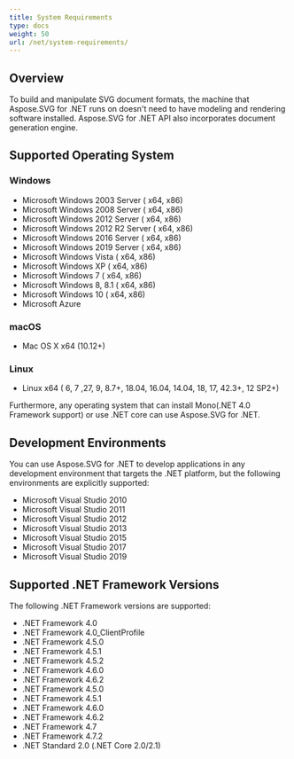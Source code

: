```yaml
---
title: System Requirements
type: docs
weight: 50
url: /net/system-requirements/
---
```


## **Overview**

To build and manipulate SVG document formats, the machine that Aspose.SVG for .NET runs on doesn't need to have modeling and rendering software installed. Aspose.SVG for .NET API also incorporates document generation engine.

## **Supported Operating System**

### **Windows**

- Microsoft Windows 2003 Server ( x64, x86)
- Microsoft Windows 2008 Server ( x64, x86)
- Microsoft Windows 2012 Server ( x64, x86)
- Microsoft Windows 2012 R2 Server ( x64, x86)
- Microsoft Windows 2016 Server ( x64, x86)
- Microsoft Windows 2019 Server ( x64, x86)
- Microsoft Windows Vista ( x64, x86)
- Microsoft Windows XP ( x64, x86)
- Microsoft Windows 7 ( x64, x86)
- Microsoft Windows 8, 8.1 ( x64, x86)
- Microsoft Windows 10 ( x64, x86)
- Microsoft Azure

### **macOS**

- Mac OS X x64 (10.12+)

### **Linux**

- Linux x64 ( 6, 7 ,27, 9, 8.7+, 18.04, 16.04, 14.04, 18, 17, 42.3+, 12 SP2+)

Furthermore, any operating system that can install Mono(.NET 4.0 Framework support) or use .NET core can use Aspose.SVG for .NET.

## **Development Environments**

You can use Aspose.SVG for .NET to develop applications in any development environment that targets the .NET platform, but the following environments are explicitly supported:

- Microsoft Visual Studio 2010
- Microsoft Visual Studio 2011
- Microsoft Visual Studio 2012
- Microsoft Visual Studio 2013
- Microsoft Visual Studio 2015
- Microsoft Visual Studio 2017
- Microsoft Visual Studio 2019

## **Supported .NET Framework Versions**

The following .NET Framework versions are supported:

- .NET Framework 4.0
- .NET Framework 4.0_ClientProfile
- .NET Framework 4.5.0
- .NET Framework 4.5.1
- .NET Framework 4.5.2
- .NET Framework 4.6.0
- .NET Framework 4.6.2
- .NET Framework 4.5.0
- .NET Framework 4.5.1
- .NET Framework 4.6.0
- .NET Framework 4.6.2
- .NET Framework 4.7
- .NET Framework 4.7.2
- .NET Standard 2.0 (.NET Core 2.0/2.1)
